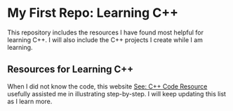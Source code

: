 # My First Repo: Learning C++ 
This repository includes the resources I have found most helpful for learning C++. I will also include the C++ projects I create while I am learning. 
## Resources for Learning C++
When I did not know the code, this website [See: C++ Code Resource](https://www.w3schools.com/cpp/cpp_intro.asp#:~:text=C%2B%2B%20is%20an%20object%2Doriented,be%20adapted%20to%20multiple%20platforms.) usefully assisted me in illustrating step-by-step. I will keep updating this list as I learn more. 
